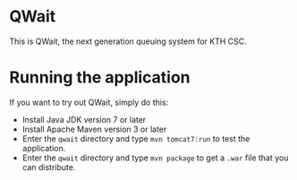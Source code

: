 # QWait

This is QWait, the next generation queuing system for KTH CSC.

# Running the application

If you want to try out QWait, simply do this:

  - Install Java JDK version 7 or later
  - Install Apache Maven version 3 or later
  - Enter the `qwait` directory and type `mvn tomcat7:run` to test the
    application.
  - Enter the `qwait` directory and type `mvn package` to get a `.war`
    file that you can distribute.
